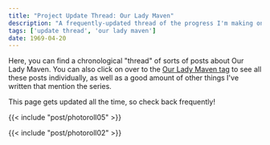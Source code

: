 ```yaml
---
title: "Project Update Thread: Our Lady Maven"
description: "A frequently-updated thread of the progress I'm making on Our Lady Maven. Written by Em Crose, illustrated by yours truly, and readable on ourladymaven.com" 
tags: ['update thread', 'our lady maven']
date: 1969-04-20
---
```


Here, you can find a chronological "thread" of sorts of posts about Our Lady Maven. You can also click on over to the [Our Lady Maven tag](/tags/our-lady-maven/) to see all these posts individually, as well as a good amount of other things I've written that mention the series.

This page gets updated all the time, so check back frequently!

{{< include "post/photoroll05" >}}

{{< include "post/photoroll02" >}}